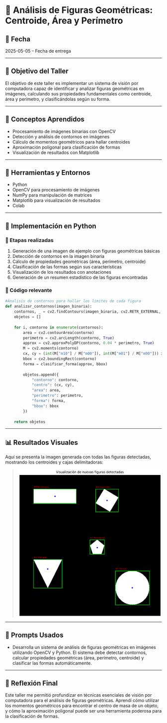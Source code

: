 # 📐 Análisis de Figuras Geométricas: Centroide, Área y Perímetro

## 📅 Fecha

2025-05-05 – Fecha de entrega

---
## 🎯 Objetivo del Taller

El objetivo de este taller es implementar un sistema de visión por computadora capaz de identificar y analizar figuras geométricas en imágenes, calculando sus propiedades fundamentales como centroide, área y perímetro, y clasificándolas según su forma.

---
## 🧠 Conceptos Aprendidos

- Procesamiento de imágenes binarias con OpenCV
- Detección y análisis de contornos en imágenes
- Cálculo de momentos geométricos para hallar centroides
- Aproximación poligonal para clasificación de formas
- Visualización de resultados con Matplotlib

---
## 🔧 Herramientas y Entornos

- Python
- OpenCV para procesamiento de imágenes
- NumPy para manipulación de matrices
- Matplotlib para visualización de resultados
- Colab

---
## 🧪 Implementación en Python

### 🔹 Etapas realizadas

1. Generación de una imagen de ejemplo con figuras geométricas básicas
2. Detección de contornos en la imagen binaria
3. Cálculo de propiedades geométricas (área, perímetro, centroide)
4. Clasificación de las formas según sus características
5. Visualización de los resultados con anotaciones
6. Generación de un resumen estadístico de las figuras encontradas

### 🔹 Código relevante

```python
#Analisis de contornos para hallar los limites de cada figura
def analizar_contornos(imagen_binaria):
    contornos, _ = cv2.findContours(imagen_binaria, cv2.RETR_EXTERNAL, cv2.CHAIN_APPROX_SIMPLE)
    objetos = []

    for i, contorno in enumerate(contornos):
        area = cv2.contourArea(contorno)
        perimetro = cv2.arcLength(contorno, True)
        approx = cv2.approxPolyDP(contorno, 0.04 * perimetro, True)
        M = cv2.moments(contorno)
        cx, cy = (int(M["m10"] / M["m00"]), int(M["m01"] / M["m00"])) if M["m00"] else (0, 0)
        bbox = cv2.boundingRect(contorno)
        forma = clasificar_forma(approx, bbox)

        objetos.append({
            "contorno": contorno,
            "centro": (cx, cy),
            "area": area,
            "perimetro": perimetro,
            "forma": forma,
            "bbox": bbox
        })

    return objetos
```
---
## 📊 Resultados Visuales

Aquí se presenta la imagen generada con todas las figuras detectadas, mostrando los centroides y cajas delimitadoras:
> ![Muestra del funcionamiento en Python](https://github.com/Jul1014/Compuvisual-General/blob/master/2025-05-05_Taller8_Analisis_Figuras_Geometricas/Python/ImagenAnalisisFigurasGeometricas.png)

----------
## 🧩 Prompts Usados

- Desarrolla un sistema de análisis de figuras geométricas en imágenes utilizando OpenCV y Python. El sistema debe detectar contornos, calcular propiedades geométricas (área, perímetro, centroide) y clasificar las formas automáticamente.

----------
## 💬 Reflexión Final

Este taller me permitió profundizar en técnicas esenciales de visión por computadora para el análisis de figuras geométricas. Aprendí cómo utilizar los momentos geométricos para encontrar el centro de masa de un objeto, y cómo la aproximación poligonal puede ser una herramienta poderosa para la clasificación de formas. 
